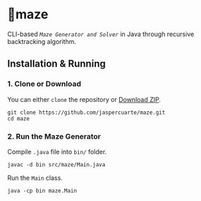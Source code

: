 
# 🧩maze

CLI-based *`Maze Generator and Solver`* in Java through recursive backtracking algorithm.  

## Installation & Running

### 1. Clone or Download
You can either `clone` the repository or [Download ZIP](https://github.com/yourusername/pingpong/archive/refs/heads/main.zip).

```code
git clone https://github.com/jaspercuarte/maze.git
cd maze
```

### 2. Run the Maze Generator
Compile `.java` file into `bin/` folder.

```code
javac -d bin src/maze/Main.java
```

Run the `Main` class.

```code
java -cp bin maze.Main
```

